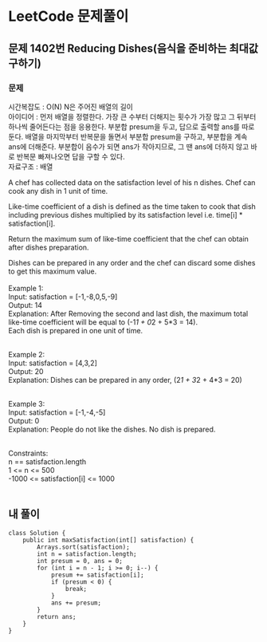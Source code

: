 # LeetCode 문제풀이

## 문제 1402번 Reducing Dishes(음식을 준비하는 최대값 구하기)

### 문제<br>
시간복잡도 : O(N) N은 주어진 배열의 길이<br>
아이디어 : 먼저 배열을 정렬한다. 가장 큰 수부터 더해지는 횟수가 가장 많고 그 뒤부터 하나씩 줄어든다는 점을 응용한다. 부분합 presum을 두고, 답으로 출력할 ans를 따로 둔다. 배열을 마지막부터 반복문을 돌면서 부분합 presum을 구하고, 부분합을 계속 ans에 더해준다. 부분합이 음수가 되면 ans가 작아지므로, 그 땐 ans에 더하지 않고 바로 반복문 빠져나오면 답을 구할 수 있다.<br>
자료구조 : 배열<br>

A chef has collected data on the satisfaction level of his n dishes. Chef can cook any dish in 1 unit of time.

Like-time coefficient of a dish is defined as the time taken to cook that dish including previous dishes multiplied by its satisfaction level i.e. time[i] * satisfaction[i].

Return the maximum sum of like-time coefficient that the chef can obtain after dishes preparation.

Dishes can be prepared in any order and the chef can discard some dishes to get this maximum value.
<br><br>
Example 1:<br>
Input: satisfaction = [-1,-8,0,5,-9]<br>
Output: 14<br>
Explanation: After Removing the second and last dish, the maximum total like-time coefficient will be equal to (-1*1 + 0*2 + 5*3 = 14).<br>
Each dish is prepared in one unit of time.<br><br>

Example 2:<br>
Input: satisfaction = [4,3,2]<br>
Output: 20<br>
Explanation: Dishes can be prepared in any order, (2*1 + 3*2 + 4*3 = 20)<br><br>

Example 3:<br>
Input: satisfaction = [-1,-4,-5]<br>
Output: 0<br>
Explanation: People do not like the dishes. No dish is prepared.<br><br> 

Constraints:<br>
n == satisfaction.length<br>
1 <= n <= 500<br>
-1000 <= satisfaction[i] <= 1000
<br><br>

## 내 풀이
```
class Solution {
    public int maxSatisfaction(int[] satisfaction) {
        Arrays.sort(satisfaction);
        int n = satisfaction.length;
        int presum = 0, ans = 0;
        for (int i = n - 1; i >= 0; i--) {
            presum += satisfaction[i];
            if (presum < 0) {
                break;
            }
            ans += presum;
        }
        return ans;
    }
}
```